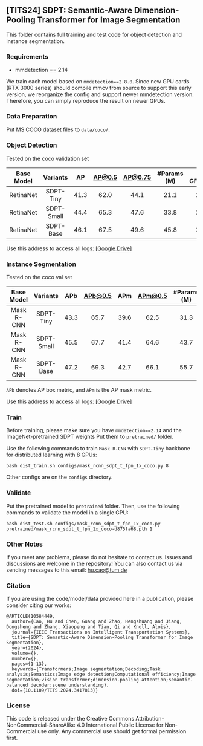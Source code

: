 ## [TITS24] SDPT: Semantic-Aware Dimension-Pooling Transformer for Image Segmentation

This folder contains full training and test code for object detection and instance segmentation.

### Requirements

* mmdetection == 2.14

We train each model based on `mmdetection==2.8.0`.
Since new GPU cards (RTX 3000 series) should compile mmcv from source to support this early version,
we reorganize the config and support newer mmdetection version. 
Therefore, you can simply reproduce the result on newer GPUs.

### Data Preparation

Put MS COCO dataset files to `data/coco/`.

### Object Detection

Tested on the coco validation set


|  Base Model    | Variants  | AP | AP@0.5 | AP@0.75 | #Params (M) | # GFLOPS |
| :--: | :-------: | :--: | :--: | :---------: | :------: | :----------------------------------------------------------: |
| RetinaNet    | SDPT-Tiny  | 41.3 | 62.0 |    44.1    |    21.1    |   206   |
| RetinaNet  | SDPT-Small | 44.4 | 65.3 |    47.6    |    33.8    |   260   |
| RetinaNet  | SDPT-Base  | 46.1 | 67.5 |    49.6    |    45.8    |   344    |

Use this address to access all logs: [[Google Drive]](https://drive.google.com/drive/folders/1fcg7n3Ga8cYoT-3Ar0PeQXjAC3AnQYyY?usp=sharing)

### Instance Segmentation 

Tested on the coco val set


|  Base Model    | Variants  | APb | APb@0.5 | APm  | APm@0.5 | #Params (M) | # GFLOPS |
| :--: | :-------: | :--: | :--: | :---------: | :------: | :----------------------------------------------------------: | :----------------------------------------------------------: |
| Mask R-CNN | SDPT-Tiny  | 43.3 | 65.7 |    39.6    |    62.5    |    31.3     |   225   |
| Mask R-CNN | SDPT-Small | 45.5 | 67.7 |    41.4    |    64.6    |    43.7     |   279   |
| Mask R-CNN | SDPT-Base  | 47.2 | 69.3 |    42.7    |    66.1    |    55.7    |   363   |

`APb` denotes AP box metric, and `APm` is the AP mask metric.

Use this address to access all logs: [[Google Drive]](https://drive.google.com/drive/folders/1fcg7n3Ga8cYoT-3Ar0PeQXjAC3AnQYyY?usp=sharing)


### Train

Before training, please make sure you have `mmdetection==2.14` and the ImageNet-pretrained SDPT weights
Put them to `pretrained/` folder.

Use the following commands to train `Mask R-CNN` with `SDPT-Tiny` backbone for distributed learning with 8 GPUs:

````
bash dist_train.sh configs/mask_rcnn_sdpt_t_fpn_1x_coco.py 8
````

Other configs are on the `configs` directory.

### Validate

Put the pretrained model to `pretrained` folder.
Then, use the following commands to validate the model in a single GPU:

````
bash dist_test.sh configs/mask_rcnn_sdpt_t_fpn_1x_coco.py pretrained/mask_rcnn_sdpt_t_fpn_1x_coco-d875fa68.pth 1
````


### Other Notes

If you meet any problems, please do not hesitate to contact us.
Issues and discussions are welcome in the repository!
You can also contact us via sending messages to this email: hu.cao@tum.de



### Citation

If you are using the code/model/data provided here in a publication, please consider citing our works:

````
@ARTICLE{10584449,
  author={Cao, Hu and Chen, Guang and Zhao, Hengshuang and Jiang, Dongsheng and Zhang, Xiaopeng and Tian, Qi and Knoll, Alois},
  journal={IEEE Transactions on Intelligent Transportation Systems}, 
  title={SDPT: Semantic-Aware Dimension-Pooling Transformer for Image Segmentation}, 
  year={2024},
  volume={},
  number={},
  pages={1-13},
  keywords={Transformers;Image segmentation;Decoding;Task analysis;Semantics;Image edge detection;Computational efficiency;Image segmentation;vision transformer;dimension-pooling attention;semantic-balanced decoder;scene understanding},
  doi={10.1109/TITS.2024.3417813}}
````

### License

This code is released under the Creative Commons Attribution-NonCommercial-ShareAlike 4.0 International Public License for Non-Commercial use only. Any commercial use should get formal permission first.


